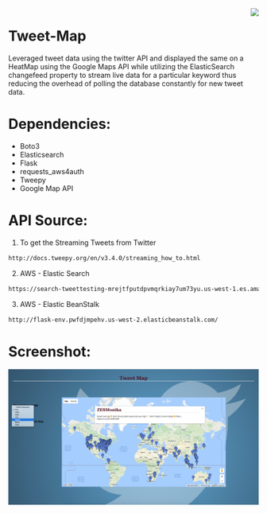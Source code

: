 <img src = "http://www.techspot.com/images2/downloads/topdownload/2014/05/twitter.jpg" align = "right">

# Tweet-Map
Leveraged tweet data using the twitter API and displayed the same on a HeatMap using the Google Maps API while utilizing the ElasticSearch changefeed property to stream live data for a particular keyword thus reducing the overhead of polling the database constantly for new tweet data.


Dependencies:
=======
* Boto3
* Elasticsearch
* Flask
* requests_aws4auth
* Tweepy
* Google Map API


API Source:
=======
1) To get the Streaming Tweets from Twitter
```bash
http://docs.tweepy.org/en/v3.4.0/streaming_how_to.html
```

2) AWS - Elastic Search
```bash
https://search-tweettesting-mrejtfputdpvmqrkiay7um73yu.us-west-1.es.amazonaws.com/twitter/_search
```

3) AWS - Elastic BeanStalk
```bash
http://flask-env.pwfdjmpehv.us-west-2.elasticbeanstalk.com/
```


Screenshot:
=======

![Alt text](https://github.com/Vignesh6v/Tweet-Map/blob/master/static/Screenshot.png "Screen-shot")
